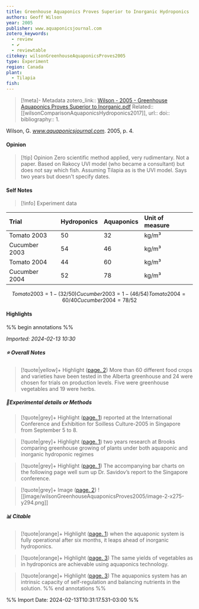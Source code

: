 ```yaml
---
title: Greenhouse Aquaponics Proves Superior to Inorganic Hydroponics
authors: Geoff Wilson
year: 2005
publisher: www.aquaponicsjournal.com
zotero_keywords:
  - review
  - ✔️
  - reviewtable
citekey: wilsonGreenhouseAquaponicsProves2005
type: Experiment
region: Canada
plant:
  - Tilapia
fish:
---
```


> [!meta]- Metadata
> zotero_link:: [Wilson - 2005 - Greenhouse Aquaponics Proves Superior to Inorganic.pdf](zotero://select/library/items/E3WTDYWP)
> Related:: [[wilsonComparisonAquaponicsHydroponics2017]], 
> url:: 
> doi:: 
> bibliography:: 1.

Wilson, G. _www.aquaponicsjournal.com_. 2005, p. 4.


#### Opinion
> [!tip] Opinion
> Zero scientific method applied, very rudimentary. Not a paper. Based on Rakocy UVI model (who became a consultant) but does not say which fish. Assuming Tilapia as is the UVI model.
>Says two years but doesn't specify dates.



#### Self Notes

> [!info] Experiment data
>

| Trial |Hydroponics  |Aquaponics  |Unit of measure  |
| :--- | :--- | :--- | :--- |
|  Tomato 2003| 50 |32  |kg/m³  |
| Cucumber 2003 | 54 | 46 | kg/m³ |
| Tomato 2004 | 44 |  60| kg/m³ |
| Cucumber 2004 | 52 | 78 | kg/m³ |


```math 
 Tomato2003 = 1-(32/50) 
 Cucumber2003 = 1-(46/54)

Tomato2004 = 60/40 
Cucumber2004 = 78/52
```



#### Highlights
%% begin annotations %%


*Imported: 2024-02-13 10:30*

##### ⭐ Overall Notes

> [!quote|yellow]+ Highlight ([page. 2](zotero://open-pdf/library/items/E3WTDYWP?page=2&annotation=VXURY3QC))
> More than 60 different food crops and varieties have been tested in the Alberta greenhouse and 24 were chosen for trials on production levels. Five were greenhouse vegetables and 19 were herbs. 

##### 🧪Experimental details or Methods

> [!quote|grey]+ Highlight ([page. 1](zotero://open-pdf/library/items/E3WTDYWP?page=1&annotation=6496BCA9))
> reported at the International Conference and Exhibition for Soilless Culture-2005 in Singapore from September 5 to 8. 

> [!quote|grey]+ Highlight ([page. 1](zotero://open-pdf/library/items/E3WTDYWP?page=1&annotation=6GP9E2G6))
> two years research at Brooks comparing greenhouse growing of plants under both aquaponic and inorganic hydroponic regimes 

> [!quote|grey]+ Highlight ([page. 1](zotero://open-pdf/library/items/E3WTDYWP?page=1&annotation=2EDYDH98))
> The accompanying bar charts on the following page well sum up Dr. Savidov’s report to the Singapore conference. 

> [!quote|grey]+ Image ([page. 2](zotero://open-pdf/library/items/E3WTDYWP?page=2&annotation=32L5MHVY))
> ![[image/wilsonGreenhouseAquaponicsProves2005/image-2-x275-y294.png]]

##### 📊 Citable

> [!quote|orange]+ Highlight ([page. 1](zotero://open-pdf/library/items/E3WTDYWP?page=1&annotation=C9BAKMJX))
> when the aquaponic system is fully operational after six months, it leaps ahead of inorganic hydroponics. 

> [!quote|orange]+ Highlight ([page. 3](zotero://open-pdf/library/items/E3WTDYWP?page=3&annotation=BVQMFRGN))
> The same yields of vegetables as in hydroponics are achievable using aquaponics technology. 

> [!quote|orange]+ Highlight ([page. 3](zotero://open-pdf/library/items/E3WTDYWP?page=3&annotation=SYQ8AHXY))
> The aquaponics system has an intrinsic capacity of self-regulation and balancing nutrients in the solution. 
%% end annotations %%

%% Import Date: 2024-02-13T10:31:17.531-03:00 %%
